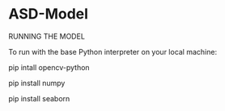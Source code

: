 # ASD-Model

RUNNING THE MODEL

To run with the base Python interpreter on your local machine:

pip intall opencv-python

pip install numpy

pip install seaborn
